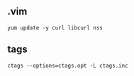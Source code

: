## .vim

```
yum update -y curl libcurl nss
```

## tags

```
ctags --options=ctags.opt -L ctags.inc
```
